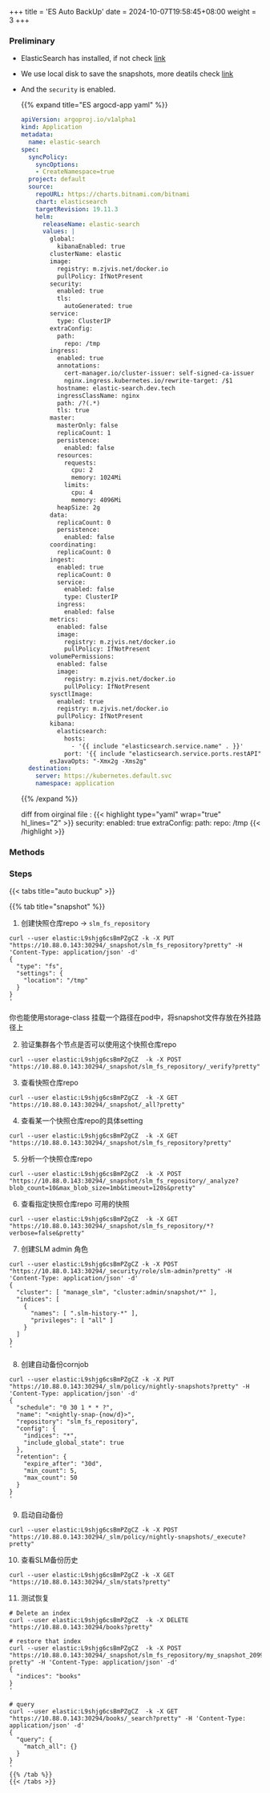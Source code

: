 +++
title = 'ES Auto BackUp'
date = 2024-10-07T19:58:45+08:00
weight = 3
+++

### Preliminary
- ElasticSearch has installed, if not check [link](/argo/argo-cd/application/ElasticSearch/index.html)
- We use local disk to save the snapshots, more deatils check [link](articles/buckup/es_local_disk_bk/index.html)
- And the `security` is enabled.

  {{% expand title="ES argocd-app yaml" %}}
  ```yaml
  apiVersion: argoproj.io/v1alpha1
  kind: Application
  metadata:
    name: elastic-search
  spec:
    syncPolicy:
      syncOptions:
      - CreateNamespace=true
    project: default
    source:
      repoURL: https://charts.bitnami.com/bitnami
      chart: elasticsearch
      targetRevision: 19.11.3
      helm:
        releaseName: elastic-search
        values: |
          global:
            kibanaEnabled: true
          clusterName: elastic
          image:
            registry: m.zjvis.net/docker.io
            pullPolicy: IfNotPresent
          security:
            enabled: true
            tls:
              autoGenerated: true
          service:
            type: ClusterIP
          extraConfig:
            path:
              repo: /tmp
          ingress:
            enabled: true
            annotations:
              cert-manager.io/cluster-issuer: self-signed-ca-issuer
              nginx.ingress.kubernetes.io/rewrite-target: /$1
            hostname: elastic-search.dev.tech
            ingressClassName: nginx
            path: /?(.*)
            tls: true
          master:
            masterOnly: false
            replicaCount: 1
            persistence:
              enabled: false
            resources:
              requests:
                cpu: 2
                memory: 1024Mi
              limits:
                cpu: 4
                memory: 4096Mi
            heapSize: 2g
          data:
            replicaCount: 0
            persistence:
              enabled: false
          coordinating:
            replicaCount: 0
          ingest:
            enabled: true
            replicaCount: 0
            service:
              enabled: false
              type: ClusterIP
            ingress:
              enabled: false
          metrics:
            enabled: false
            image:
              registry: m.zjvis.net/docker.io
              pullPolicy: IfNotPresent
          volumePermissions:
            enabled: false
            image:
              registry: m.zjvis.net/docker.io
              pullPolicy: IfNotPresent
          sysctlImage:
            enabled: true
            registry: m.zjvis.net/docker.io
            pullPolicy: IfNotPresent
          kibana:
            elasticsearch:
              hosts:
                - '{{ include "elasticsearch.service.name" . }}'
              port: '{{ include "elasticsearch.service.ports.restAPI" . }}'
          esJavaOpts: "-Xmx2g -Xms2g"        
    destination:
      server: https://kubernetes.default.svc
      namespace: application
  ```
  {{% /expand %}}

  diff from oirginal file :
  {{< highlight type="yaml" wrap="true" hl_lines="2" >}}
  security:
    enabled: true
  extraConfig:
      path:
        repo: /tmp
  {{< /highlight >}}

### Methods

### Steps
{{< tabs title="auto buckup" >}}

{{% tab title="snapshot" %}}
1. 创建快照仓库repo -> `slm_fs_repository`
```shell
curl --user elastic:L9shjg6csBmPZgCZ -k -X PUT "https://10.88.0.143:30294/_snapshot/slm_fs_repository?pretty" -H 'Content-Type: application/json' -d'
{
  "type": "fs",
  "settings": {
    "location": "/tmp"
  }
}
'
```
你也能使用storage-class 挂载一个路径在pod中，将snapshot文件存放在外挂路径上

2. 验证集群各个节点是否可以使用这个快照仓库repo
```shell
curl --user elastic:L9shjg6csBmPZgCZ  -k -X POST "https://10.88.0.143:30294/_snapshot/slm_fs_repository/_verify?pretty"
```

3. 查看快照仓库repo
```shell
curl --user elastic:L9shjg6csBmPZgCZ  -k -X GET "https://10.88.0.143:30294/_snapshot/_all?pretty"
```

4. 查看某一个快照仓库repo的具体setting
```shell
curl --user elastic:L9shjg6csBmPZgCZ  -k -X GET "https://10.88.0.143:30294/_snapshot/slm_fs_repository?pretty"
```

5. 分析一个快照仓库repo
```shell
curl --user elastic:L9shjg6csBmPZgCZ  -k -X POST "https://10.88.0.143:30294/_snapshot/slm_fs_repository/_analyze?blob_count=10&max_blob_size=1mb&timeout=120s&pretty"
```

6. 查看指定快照仓库repo 可用的快照
```shell
curl --user elastic:L9shjg6csBmPZgCZ  -k -X GET "https://10.88.0.143:30294/_snapshot/slm_fs_repository/*?verbose=false&pretty"
```

7. 创建SLM admin 角色
```shell
curl --user elastic:L9shjg6csBmPZgCZ -k -X POST "https://10.88.0.143:30294/_security/role/slm-admin?pretty" -H 'Content-Type: application/json' -d'
{
  "cluster": [ "manage_slm", "cluster:admin/snapshot/*" ],
  "indices": [
    {
      "names": [ ".slm-history-*" ],
      "privileges": [ "all" ]
    }
  ]
}
'
```

8. 创建自动备份cornjob
```shell
curl --user elastic:L9shjg6csBmPZgCZ -k -X PUT "https://10.88.0.143:30294/_slm/policy/nightly-snapshots?pretty" -H 'Content-Type: application/json' -d'
{
  "schedule": "0 30 1 * * ?",       
  "name": "<nightly-snap-{now/d}>", 
  "repository": "slm_fs_repository",    
  "config": {
    "indices": "*",                 
    "include_global_state": true    
  },
  "retention": {                    
    "expire_after": "30d",
    "min_count": 5,
    "max_count": 50
  }
}
'
```

9. 启动自动备份
```shell
curl --user elastic:L9shjg6csBmPZgCZ -k -X POST "https://10.88.0.143:30294/_slm/policy/nightly-snapshots/_execute?pretty"
```

10. 查看SLM备份历史
```shell
curl --user elastic:L9shjg6csBmPZgCZ -k -X GET "https://10.88.0.143:30294/_slm/stats?pretty"
```

11. 测试恢复
```shell
# Delete an index
curl --user elastic:L9shjg6csBmPZgCZ  -k -X DELETE "https://10.88.0.143:30294/books?pretty"

# restore that index
curl --user elastic:L9shjg6csBmPZgCZ  -k -X POST "https://10.88.0.143:30294/_snapshot/slm_fs_repository/my_snapshot_2099.05.06/_restore?pretty" -H 'Content-Type: application/json' -d'
{
  "indices": "books"
}
'

# query
curl --user elastic:L9shjg6csBmPZgCZ  -k -X GET "https://10.88.0.143:30294/books/_search?pretty" -H 'Content-Type: application/json' -d'
{
  "query": {
    "match_all": {}
  }
}
'
{{% /tab %}}
{{< /tabs >}}



